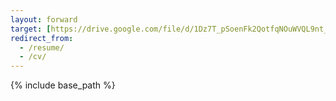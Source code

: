 ```yaml
---
layout: forward
target: [https://drive.google.com/file/d/1Dz7T_pSoenFk2QotfqNOuWVQL9nt_DLJ/view?usp=sharing](https://dmavrides.github.io/files/Dylan_Mavrides_CV_for_personal_site.pdf)
redirect_from:
  - /resume/
  - /cv/
---
```


{% include base_path %}
